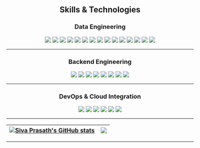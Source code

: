 <!-- <p align=center><img width=100% src=images/moon.gif></p> -->

## <p align="center">Skills & Technologies</p>

### <p align="center">Data Engineering</p>
<p align="center">
  <img src="https://img.shields.io/badge/Python-3776AB?style=flat-square&logo=python&logoColor=white"/>
  <img src="https://img.shields.io/badge/SQL-003B57?style=flat-square&logo=database&logoColor=white"/>
  <img src="https://img.shields.io/badge/PySpark-E25A1C?style=flat-square&logo=apachespark&logoColor=white"/>
  <img src="https://img.shields.io/badge/Databricks-FF6F00?style=flat-square&logo=databricks&logoColor=white"/>
  <img src="https://img.shields.io/badge/Delta_Lake-0052CC?style=flat-square"/>
  <img src="https://img.shields.io/badge/AWS_S3-569A31?style=flat-square&logo=amazon-aws&logoColor=white"/>
  <img src="https://img.shields.io/badge/AWS_Glue-FF9900?style=flat-square&logo=amazon-aws&logoColor=white"/>
  <img src="https://img.shields.io/badge/Google_Cloud_SQL-4285F4?style=flat-square&logo=googlecloud&logoColor=white"/>
  <img src="https://img.shields.io/badge/PostgreSQL-316192?style=flat-square&logo=postgresql&logoColor=white"/>
  <img src="https://img.shields.io/badge/Data_Modeling-0A66C2?style=flat-square"/>
  <img src="https://img.shields.io/badge/ETL_Design-0A66C2?style=flat-square"/>
  <img src="https://img.shields.io/badge/Data_Pipelines-0A66C2?style=flat-square"/>
  <img src="https://img.shields.io/badge/Performance_Optimization-0A66C2?style=flat-square"/>
  <img src="https://img.shields.io/badge/Data_Quality-0A66C2?style=flat-square"/>
  <img src="https://img.shields.io/badge/Data_Workflow_Automation-0A66C2?style=flat-square"/>
</p>

---

### <p align="center">Backend Engineering</p>
<p align="center">
  <img src="https://img.shields.io/badge/Python-3776AB?style=flat-square&logo=python&logoColor=white"/>
  <img src="https://img.shields.io/badge/Flask-000000?style=flat-square&logo=flask&logoColor=white"/>
  <img src="https://img.shields.io/badge/Flask_WTF-FF6F00?style=flat-square"/>
  <img src="https://img.shields.io/badge/WebSockets-0A66C2?style=flat-square"/>
  <img src="https://img.shields.io/badge/SQLAlchemy-316192?style=flat-square&logo=python&logoColor=white"/>
  <img src="https://img.shields.io/badge/pyodbc-007396?style=flat-square"/>
  <img src="https://img.shields.io/badge/pytest-ED1C24?style=flat-square"/>
  <img src="https://img.shields.io/badge/Alembic-7D4698?style=flat-square"/>
</p>

---

### <p align="center">DevOps & Cloud Integration</p>
<p align="center">
  <img src="https://img.shields.io/badge/CI/CD-0052CC?style=flat-square"/>
  <img src="https://img.shields.io/badge/Azure_Data_Factory-0078D4?style=flat-square&logo=microsoftazure&logoColor=white"/>
  <img src="https://img.shields.io/badge/Google_Cloud_Run-4285F4?style=flat-square&logo=googlecloud&logoColor=white"/>
  <img src="https://img.shields.io/badge/Cloud_Build-4285F4?style=flat-square&logo=googlecloud&logoColor=white"/>
  <img src="https://img.shields.io/badge/Cloud_Shell-4285F4?style=flat-square&logo=googlecloud&logoColor=white"/>
  <img src="https://img.shields.io/badge/Docker-2496ED?style=flat-square&logo=docker&logoColor=white"/>
</p>

---

| <a href="https://github.com/SivaPrasath26/github-readme-stats"><img align="center" src="https://github-readme-stats.vercel.app/api?username=SivaPrasath26&show_icons=true&include_all_commits=true&count_private=true&theme=dracula&hide_border=true" alt="Siva Prasath's GitHub stats" /></a> | <a href="https://github.com/SivaPrasath26/github-readme-stats"><img align="center" src="https://github-readme-stats.vercel.app/api/top-langs/?username=SivaPrasath26&layout=compact&theme=dracula&hide_border=true" /></a> |
| ------------- | ------------- |

---


<!-- ### <p align="center">Data Engineering</p>
<p align="center">
  <a href="your-repo-link">ETL-Pipeline</a><br/>
  Scalable ETL pipeline with Apache Airflow and Spark.
</p>
<p align="center">
  <a href="your-repo-link">Streaming-Analytics</a><br/>
  Real-time data ingestion and processing with Kafka and Spark.
</p>
<p align="center">
  <a href="your-repo-link">Data-Warehouse</a><br/>
  Automated schema creation and data loading in BigQuery.
</p>

---

### <p align="center">Analytics</p>
<p align="center">
  <a href="your-repo-link">Customer-Insights</a><br/>
  Dashboard for customer segmentation and churn analysis using Tableau.
</p>

---

### <p align="center">Web Development</p>
<p align="center">
  <a href="your-repo-link">Flask-APIs</a><br/>
  REST APIs built with Flask and SQLAlchemy.
</p>

<p align="center">
  <a href="your-repo-link">Portfolio-Website</a><br/>
  Personal portfolio built with HTML, CSS, and JavaScript.
</p>

---

<p align="center">
  <img src="your-local-bottom.gif" alt="repos banner" width="600"/>
</p> -->
